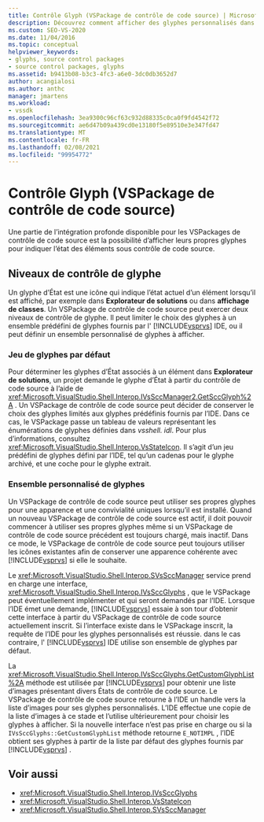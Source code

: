 ```yaml
---
title: Contrôle Glyph (VSPackage de contrôle de code source) | Microsoft Docs
description: Découvrez comment afficher des glyphes personnalisés dans un VSPackage de contrôle de code source afin de pouvoir utiliser vos propres icônes pour indiquer l’état des éléments sous contrôle de code source.
ms.custom: SEO-VS-2020
ms.date: 11/04/2016
ms.topic: conceptual
helpviewer_keywords:
- glyphs, source control packages
- source control packages, glyphs
ms.assetid: b9413b08-b3c3-4fc3-a6e0-3dc0db3652d7
author: acangialosi
ms.author: anthc
manager: jmartens
ms.workload:
- vssdk
ms.openlocfilehash: 3ea9300c96cf63c932d88335c0ca0f9fd4542f72
ms.sourcegitcommit: ae6d47b09a439cd0e13180f5e89510e3e347fd47
ms.translationtype: MT
ms.contentlocale: fr-FR
ms.lasthandoff: 02/08/2021
ms.locfileid: "99954772"
---
```

# <a name="glyph-control-source-control-vspackage"></a>Contrôle Glyph (VSPackage de contrôle de code source)
Une partie de l’intégration profonde disponible pour les VSPackages de contrôle de code source est la possibilité d’afficher leurs propres glyphes pour indiquer l’état des éléments sous contrôle de code source.

## <a name="levels-of-glyph-control"></a>Niveaux de contrôle de glyphe
 Un glyphe d’État est une icône qui indique l’état actuel d’un élément lorsqu’il est affiché, par exemple dans **Explorateur de solutions** ou dans **affichage de classes**. Un VSPackage de contrôle de code source peut exercer deux niveaux de contrôle de glyphe. Il peut limiter le choix des glyphes à un ensemble prédéfini de glyphes fournis par l' [!INCLUDE[vsprvs](../../code-quality/includes/vsprvs_md.md)] IDE, ou il peut définir un ensemble personnalisé de glyphes à afficher.

### <a name="default-set-of-glyphs"></a>Jeu de glyphes par défaut
 Pour déterminer les glyphes d’État associés à un élément dans **Explorateur de solutions**, un projet demande le glyphe d’État à partir du contrôle de code source à l’aide de <xref:Microsoft.VisualStudio.Shell.Interop.IVsSccManager2.GetSccGlyph%2A> . Un VSPackage de contrôle de code source peut décider de conserver le choix des glyphes limités aux glyphes prédéfinis fournis par l’IDE. Dans ce cas, le VSPackage passe un tableau de valeurs représentant les énumérations de glyphes définies dans *vsshell. idl*. Pour plus d’informations, consultez <xref:Microsoft.VisualStudio.Shell.Interop.VsStateIcon>. Il s’agit d’un jeu prédéfini de glyphes défini par l’IDE, tel qu’un cadenas pour le glyphe archivé, et une coche pour le glyphe extrait.

### <a name="custom-set-of-glyphs"></a>Ensemble personnalisé de glyphes
 Un VSPackage de contrôle de code source peut utiliser ses propres glyphes pour une apparence et une convivialité uniques lorsqu’il est installé. Quand un nouveau VSPackage de contrôle de code source est actif, il doit pouvoir commencer à utiliser ses propres glyphes même si un VSPackage de contrôle de code source précédent est toujours chargé, mais inactif. Dans ce mode, le VSPackage de contrôle de code source peut toujours utiliser les icônes existantes afin de conserver une apparence cohérente avec [!INCLUDE[vsprvs](../../code-quality/includes/vsprvs_md.md)] si elle le souhaite.

 Le <xref:Microsoft.VisualStudio.Shell.Interop.SVsSccManager> service prend en charge une interface, <xref:Microsoft.VisualStudio.Shell.Interop.IVsSccGlyphs> , que le VSPackage peut éventuellement implémenter et qui seront demandés par l’IDE. Lorsque l’IDE émet une demande, [!INCLUDE[vsprvs](../../code-quality/includes/vsprvs_md.md)] essaie à son tour d’obtenir cette interface à partir du VSPackage de contrôle de code source actuellement inscrit. Si l’interface existe dans le VSPackage inscrit, la requête de l’IDE pour les glyphes personnalisés est réussie. dans le cas contraire, l' [!INCLUDE[vsprvs](../../code-quality/includes/vsprvs_md.md)] IDE utilise son ensemble de glyphes par défaut.

 La <xref:Microsoft.VisualStudio.Shell.Interop.IVsSccGlyphs.GetCustomGlyphList%2A> méthode est utilisée par [!INCLUDE[vsprvs](../../code-quality/includes/vsprvs_md.md)] pour obtenir une liste d’images présentant divers États de contrôle de code source. Le VSPackage de contrôle de code source retourne à l’IDE un handle vers la liste d’images pour ses glyphes personnalisés. L’IDE effectue une copie de la liste d’images à ce stade et l’utilise ultérieurement pour choisir les glyphes à afficher. Si la nouvelle interface n’est pas prise en charge ou si la `IVsSccGlyphs::GetCustomGlyphList` méthode retourne `E_NOTIMPL` , l’IDE obtient ses glyphes à partir de la liste par défaut des glyphes fournis par [!INCLUDE[vsprvs](../../code-quality/includes/vsprvs_md.md)] .

## <a name="see-also"></a>Voir aussi
- <xref:Microsoft.VisualStudio.Shell.Interop.IVsSccGlyphs>
- <xref:Microsoft.VisualStudio.Shell.Interop.VsStateIcon>
- <xref:Microsoft.VisualStudio.Shell.Interop.SVsSccManager>
